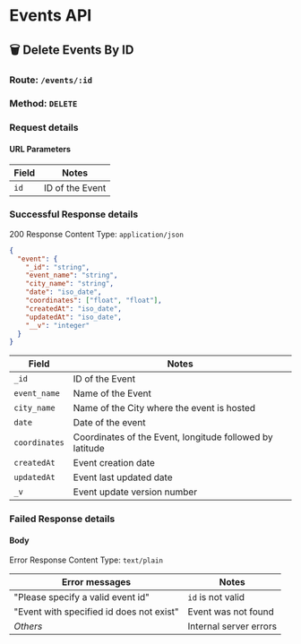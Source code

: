 # Events API

## 🗑️ Delete Events By ID

### Route: `/events/:id`

### Method: `DELETE`

### Request details

#### URL Parameters

| Field | Notes           |
| ----- | --------------- |
| `id`  | ID of the Event |

### Successful Response details

200 Response Content Type: `application/json`

```json
{
  "event": {
    "_id": "string",
    "event_name": "string",
    "city_name": "string",
    "date": "iso_date",
    "coordinates": ["float", "float"],
    "createdAt": "iso_date",
    "updatedAt": "iso_date",
    "__v": "integer"
  }
}
```

| Field         | Notes                                                    |
| ------------- | -------------------------------------------------------- |
| `_id`         | ID of the Event                                          |
| `event_name`  | Name of the Event                                        |
| `city_name`   | Name of the City where the event is hosted               |
| `date`        | Date of the event                                        |
| `coordinates` | Coordinates of the Event, longitude followed by latitude |
| `createdAt`   | Event creation date                                      |
| `updatedAt`   | Event last updated date                                  |
| `_v`          | Event update version number                              |

### Failed Response details

#### Body

Error Response Content Type: `text/plain`

| Error messages                           | Notes                  |
| ---------------------------------------- | ---------------------- |
| "Please specify a valid event id"        | `id` is not valid      |
| "Event with specified id does not exist" | Event was not found    |
| _Others_                                 | Internal server errors |
